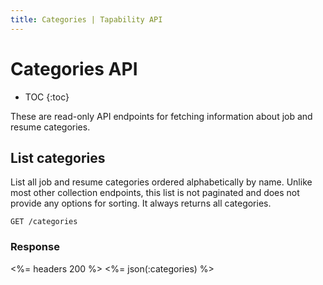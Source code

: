```yaml
---
title: Categories | Tapability API
---
```


# Categories API

* TOC
{:toc}

These are read-only API endpoints for fetching information about job and resume categories.

## List categories

List all job and resume categories ordered alphabetically by name. Unlike most other collection endpoints, this list is not paginated and does not provide any options for sorting. It always returns all categories.

    GET /categories

### Response

<%= headers 200 %>
<%= json(:categories) %>
